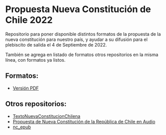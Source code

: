 # Propuesta Nueva Constitución de Chile 2022

Repositorio para poner disponible distintos formatos de la propuesta de la nueva constitución para nuestro país, y ayudar a su difusión para el plebiscito de salida el 4 de Septiembre de 2022.

También se agrega en listado de formatos otros repositorios en la misma línea, con formatos ya listos.

## Formatos:

- [Versión PDF](Texto-Definitivo-CPR-2022-Tapas.pdf)

## Otros repositorios:
- [TextoNuevaConstitucionChilena](https://github.com/lnds/TextoNuevaConstitucionChilena)
- [Propuesta de Nueva Constitución de la República de Chile en Audio](https://github.com/rmaureira/audiopropuesta)
- [nc_epub](https://github.com/bicubico/nc_epub)
